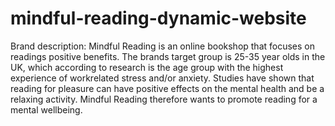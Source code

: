# mindful-reading-dynamic-website

Brand description:
Mindful Reading is an online bookshop that focuses on readings positive benefits. The brands target group is 25-35 year olds in the UK, which according to research is the age group with the highest experience of workrelated stress and/or anxiety. Studies have shown that reading for pleasure can have positive effects on the mental health and be a relaxing activity. Mindful Reading therefore wants to promote reading for a mental wellbeing.
